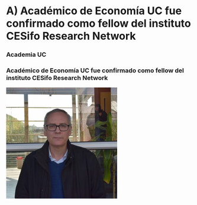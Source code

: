# A\) Académico de Economía UC fue confirmado como fellow del instituto CESifo Research Network

### Academia UC

### Académico de Economía UC fue confirmado como fellow del instituto CESifo Research Network

![Martin Bestfamille, profesor asociado del Instituto de Econom&#xED;a.](../../.gitbook/assets/martin-bestfamille.jpg)


